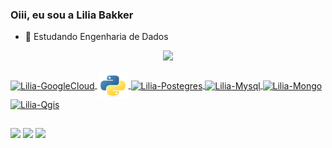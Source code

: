 ### Oiii, eu sou a Lilia Bakker

- 🌱 Estudando Engenharia de Dados

<div align="center">
  <a href="https://github.com/liliabakker">
  <img height="180em" src="https://github-readme-stats.vercel.app/api?username=liliabakker&show_icons=true&theme=dracula&include_all_commits=true&count_private=true"/>
 </div>
<div style="display: inline_block"><br>
  <img align="center" alt="Lilia-GoogleCloud" height="90" width="110" src="https://cdn.jsdelivr.net/gh/devicons/devicon/icons/googlecloud/googlecloud-original-wordmark.svg">
  <img align="center" alt="Lilia-Python" height="40" width="50" src="https://raw.githubusercontent.com/devicons/devicon/master/icons/python/python-original.svg">
  <img align="center" alt="Lilia-Postegres" height="40" width="40" src="https://cdn.jsdelivr.net/gh/devicons/devicon/icons/postgresql/postgresql-original.svg">
  <img align="center" alt="Lilia-Mysql" height="60" width="80" src="https://cdn.jsdelivr.net/gh/devicons/devicon/icons/mysql/mysql-original-wordmark.svg">
  <img align="center" alt="Lilia-Mongo" height="40" width="50" src="https://cdn.jsdelivr.net/gh/devicons/devicon/icons/mongodb/mongodb-original.svg"> 
  <img align="center" alt="Lilia-Qgis" height="40" width="50" src="https://upload.wikimedia.org/wikipedia/commons/9/91/QGIS_logo_new.svg">
</div>
                             
  ##
 
<div> 
 
  <a href="https://instagram.com/liliabakker" target="_blank"><img src="https://img.shields.io/badge/-Instagram-%23E4405F?style=for-the-badge&logo=instagram&logoColor=white" target="_blank"></a>
   <a href = "mailto:liliabakker.lb@gmail.com"><img src="https://img.shields.io/badge/-Gmail-%23333?style=for-the-badge&logo=gmail&logoColor=white" target="_blank"></a>
  <a href= "https://www.linkedin.com/in/lilia-bakker-9207a067/" target="_blank"><img src="https://img.shields.io/badge/-LinkedIn-%230077B5?style=for-the-badge&logo=linkedin&logoColor=white" target="_blank"></a>

</div>
